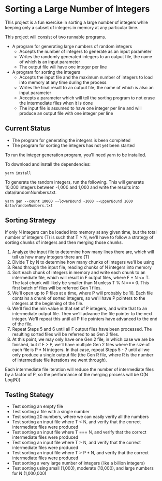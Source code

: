# Sorting a Large Number of Integers

This project is a fun exercise in sorting a large number of integers while keeping only a subset of integers in memory at any particular time.

This project will consist of two runnable programs.

- A program for generating large numbers of random integers
  - Accepts the number of integers to generate as an input parameter
  - Writes the randomly generated integers to an output file, the name of which is an input parameter
  - The output file will have one integer per line
- A program for sorting the integers
  - Accepts the input file and the maximum number of integers to load into memory at any time during the process
  - Writes the final result to an output file, the name of which is also an input parameter
  - Accepts a parameter which will tell the sorting program to not erase the intermediate files when it is done
  - The input file is assumed to have one integer per line and will produce an output file with one integer per line

## Current Status

- The program for generating the integers is been completed
- The program for sorting the integers has not yet been started

To run the integer generation program, you'll need yarn to be installed. 

To download and install the dependencies:

```
yarn install
```

To generate the random integers, run the following. This will generate 10,000 integers between -1,000 and 1,000 and write the results into data/randomNumbers.txt.

```
yarn gen --count 10000 --lowerBound -1000 --upperBound 1000 data/randomNumbers.txt
```
  
## Sorting Strategy

If only N integers can be loaded into memory at any given time, but the total number of integers (T) is such that T > N, we'll have to follow a strategy of sorting chunks of integers and then merging those chunks.

1. Analyze the input file to determine how many lines there are, which will tell us how many integers there are (T)
2. Divide T by N to determine how many chunks of integers we'll be using
3. Read through the input file, reading chunks of N integers into memory
4. Sort each chunk of integers in memory and write each chunk to an intermediate file, which will result in F output files, where F * N <= T. The last chunk will likely be smaller than N unless T % N === 0. This first batch of files will be referred Gen 1 files.
5. We'll open up to P files at a time, where P will probably be 10. Each file contains a chunk of sorted integers, so we'll have P pointers to the integers at the beginning of the file.
6. We'll find the min value in that set of P integers, and write that to an intermediate output file. Then we'll advance the file pointer to the next integer. We'll repeat this until all P file pointers have advanced to the end of the file.
7. Repeat Steps 5 and 6 until all F output files have been processed. The resulting sorted files will be referred to as Gen 2 files. 
8. At this point, we may only have one Gen 2 file, in which case we are be finished, but if F > P, we'll have multiple Gen 2 files where the size of each file is P * N integers. In that case, repeat Steps 5 - 7 until all we only produce a single output file (the Gen R file, where R is the number of intermediate file iterations we went through). 

Each intermediate file iteration will reduce the number of intermediate files by a factor of P, so the performance of the merging process will be O(N Log(N))

## Testing Stategy

- Test sorting an empty file
- Test sorting a file with a single number
- Test sorting 20 numbers, where we can easily verify all the numbers
- Test sorting an input file where T < N, and verify that the correct intermediate files were produced
- Test sorting an input file where T === N, and verify that the correct intermediate files were produced
- Test sorting an input file where T > N, and verify that the correct intermediate files were produced
- Test sorting an input file where T > P * N, and verify that the correct intermediate files were produced
- Test sorting a very large number of integers (like a billion integers)
- Test sorting using small (1,000), moderate (10,000), and large numbers for N (1,000,000)
